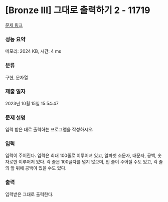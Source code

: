# [Bronze III] 그대로 출력하기 2 - 11719 

[문제 링크](https://www.acmicpc.net/problem/11719) 

### 성능 요약

메모리: 2024 KB, 시간: 4 ms

### 분류

구현, 문자열

### 제출 일자

2023년 10월 15일 15:54:47

### 문제 설명

<p>입력 받은 대로 출력하는 프로그램을 작성하시오.</p>

### 입력 

 <p>입력이 주어진다. 입력은 최대 100줄로 이루어져 있고, 알파벳 소문자, 대문자, 공백, 숫자로만 이루어져 있다. 각 줄은 100글자를 넘지 않으며, 빈 줄이 주어질 수도 있고, 각 줄의 앞 뒤에 공백이 있을 수도 있다.</p>

### 출력 

 <p>입력받은 그대로 출력한다.</p>

